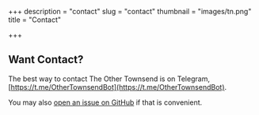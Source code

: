 +++
description = "contact"
slug = "contact"
thumbnail = "images/tn.png"
title = "Contact"

+++
## Want Contact?

The best way to contact The Other Townsend is on Telegram, [https://t.me/OtherTownsendBot](https://t.me/OtherTownsendBot).

You may also [open an issue on GitHub](https://github.com/calarts/othertownsend/issues/new) if that is convenient. 